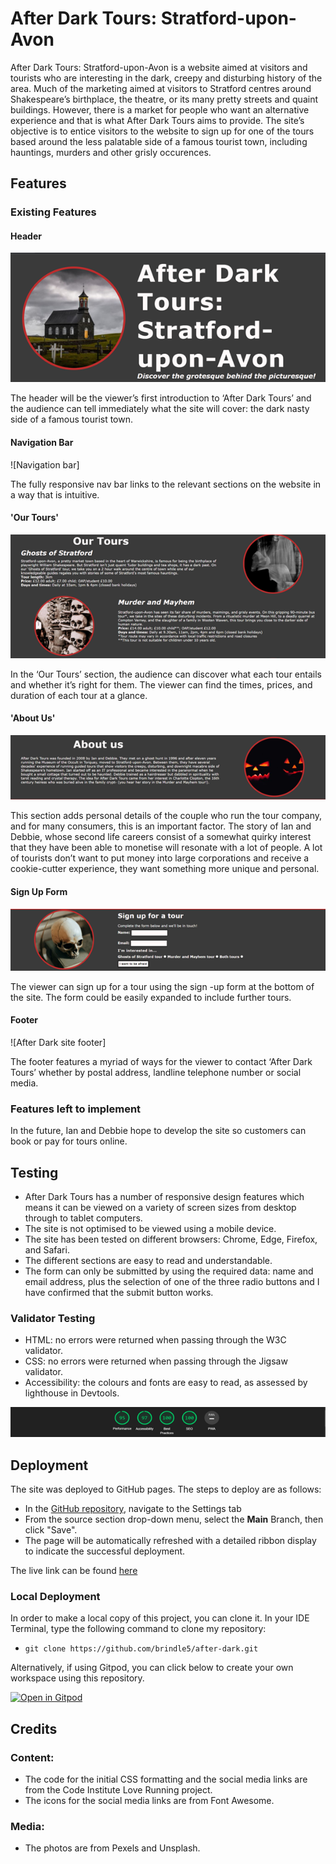 # **After Dark Tours: Stratford-upon-Avon**

After Dark Tours: Stratford-upon-Avon is a website aimed at visitors and tourists who are interesting in the dark, creepy and disturbing history of the area. Much of the marketing aimed at visitors to Stratford centres around Shakespeare’s birthplace, the theatre, or its many pretty streets and quaint buildings. However, there is a market for people who want an alternative experience and that is what After Dark Tours aims to provide. The site’s objective is to entice visitors to the website to sign up for one of the tours based around the less palatable side of a famous tourist town, including hauntings, murders and other grisly occurences. 

## **Features**

### Existing Features

####  Header

![After Dark Tours header](documentation/header.png) 

The header will be the viewer’s first introduction to ‘After Dark Tours’ and the audience can tell immediately what the site will cover: the dark nasty side of a famous tourist town. 

#### Navigation Bar

![Navigation bar]

The fully responsive nav bar links to the relevant sections on the website in a way that is intuitive.

#### 'Our Tours' 

![Information about tours](documentation/our_tours.png)

In the ‘Our Tours’ section, the audience can discover what each tour entails and whether it’s right for them. The viewer can find the times, prices, and duration of each tour at a glance.

#### 'About Us' 

![Information about tour providers](documentation/about_us.png)

This section adds personal details of the couple who run the tour company, and for many consumers, this is an important factor. The story of Ian and Debbie, whose second life careers consist of a somewhat quirky interest that they have been able to monetise will resonate with a lot of people. A lot of tourists don’t want to put money into large corporations and receive a cookie-cutter experience, they want something more unique and personal. 

#### Sign Up Form

![Sign up form](documentation/sign_up_form.png)

The viewer can sign up for a tour using the sign -up form at the bottom of the site. The form could be easily expanded to include further tours.

#### Footer

![After Dark site footer]

The footer features a myriad of ways for the viewer to contact ‘After Dark Tours’ whether by postal address, landline telephone number or social media. 

### Features left to implement

In the future, Ian and Debbie hope to develop the site so customers can book or pay for tours online. 

## **Testing**

* After Dark Tours has a number of responsive design features which means it can be viewed on a variety of screen sizes from desktop through to tablet computers.
* The site is not optimised to be viewed using a mobile device.
* The site has been tested on different browsers: Chrome, Edge, Firefox, and Safari.
* The different sections are easy to read and understandable.
* The form can only be submitted by using the required data: name and email address, plus the selection of one of the three radio buttons and I have confirmed that the submit button works.

### Validator Testing

* HTML: no errors were returned when passing through the W3C validator.
* CSS: no errors were returned when passing through the Jigsaw validator.
* Accessibility: the colours and fonts are easy to read, as assessed by lighthouse in Devtools. 

![Lighthouse accesibility report](documentation/lighthouse_report.png)

## **Deployment**

The site was deployed to GitHub pages. The steps to deploy are as follows: 
* In the [GitHub repository](https://github.com/brindle5/after-dark), navigate to the Settings tab 
* From the source section drop-down menu, select the **Main** Branch, then click "Save".
* The page will be automatically refreshed with a detailed ribbon display to indicate the successful deployment.

The live link can be found [here](https://brindle5.github.io/after-dark)

### Local Deployment

In order to make a local copy of this project, you can clone it. In your IDE Terminal, type the following command to clone my repository:

- `git clone https://github.com/brindle5/after-dark.git`

Alternatively, if using Gitpod, you can click below to create your own workspace using this repository.

[![Open in Gitpod](https://gitpod.io/button/open-in-gitpod.svg)](https://gitpod.io/#https://github.com/brindle5/after-dark)



## **Credits**

###  Content:

* The code for the initial CSS formatting and the social media links are from the Code Institute Love Running project.
* The icons for the social media links are from Font Awesome.

### Media:

* The photos are from Pexels and Unsplash.

